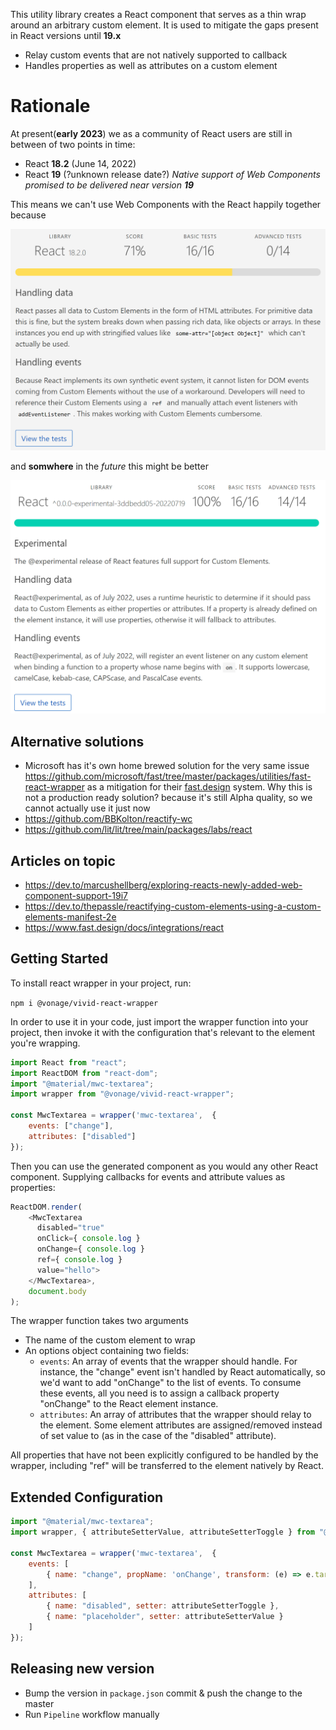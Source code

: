 This utility library creates a React component that serves as a thin wrap around an arbitrary custom element.
 It is used to mitigate the gaps present in React versions until **19.x**
 * Relay custom events that are not natively supported to callback
 * Handles properties as well as attributes on a custom element

# Rationale

At present(**early 2023**) we as a community of React users are still in between of two points in time:
* React **18.2** (June 14, 2022)
* React **19** (?unknown release date?) *Native support of Web Components promised to be delivered near version **19***

This means we can't use Web Components with the React happily together because

[![](doc/react.18.png)](https://custom-elements-everywhere.com)

and **somwhere** in the *future* this might be better

[![](doc/react.19.png)](https://custom-elements-everywhere.com)


## Alternative solutions
* Microsoft has it's own home brewed solution for the very same issue
https://github.com/microsoft/fast/tree/master/packages/utilities/fast-react-wrapper
as a mitigation for their [fast.design](http://fast.design) system. Why this is not a production ready solution? because it's still Alpha quality, so we cannot actually use it just now
* https://github.com/BBKolton/reactify-wc
* https://github.com/lit/lit/tree/main/packages/labs/react

## Articles on topic

* https://dev.to/marcushellberg/exploring-reacts-newly-added-web-component-support-19i7
* https://dev.to/thepassle/reactifying-custom-elements-using-a-custom-elements-manifest-2e
* https://www.fast.design/docs/integrations/react

## **Getting Started**

To install react wrapper in your project, run:

```npm i @vonage/vivid-react-wrapper```

In order to use it in your code, just import the wrapper function into your project, then invoke it with the configuration that's relevant to the element you're wrapping.

```javascript
import React from "react";
import ReactDOM from "react-dom";
import "@material/mwc-textarea";
import wrapper from "@vonage/vivid-react-wrapper";

const MwcTextarea = wrapper('mwc-textarea',  {
    events: ["change"],
    attributes: ["disabled"]
});
```

Then you can use the generated component as you would any other React component. Supplying callbacks for events and attribute values as properties:

```javascript
ReactDOM.render(
    <MwcTextarea
      disabled="true"
      onClick={ console.log }
      onChange={ console.log }
      ref={ console.log }
      value="hello">
    </MwcTextarea>,
    document.body
);
```

The wrapper function takes two arguments
* The name of the custom element to wrap
* An options object containing two fields:
  * `events`: An array of events that the wrapper should handle. For instance, the "change" event isn't handled by React automatically, so we'd want to add "onChange" to the list of events. To consume these events, all you need is to assign a callback property "onChange" to the React element instance.
  * `attributes`: An array of attributes that the wrapper should relay to the element. Some element attributes are assigned/removed instead of set value to (as in the case of the "disabled" attribute).

All properties that have not been explicitly configured to be handled by the wrapper, including "ref" will be transferred to the element natively by React.

## Extended Configuration

```javascript
import "@material/mwc-textarea";
import wrapper, { attributeSetterValue, attributeSetterToggle } from "@vonage/vivid-react-wrapper";

const MwcTextarea = wrapper('mwc-textarea',  {
    events: [
        { name: "change", propName: 'onChange', transform: (e) => e.target.value }
    ],
    attributes: [
        { name: "disabled", setter: attributeSetterToggle },
        { name: "placeholder", setter: attributeSetterValue }
    ]
});
```

## Releasing new version

* Bump the version in `package.json` commit & push the change to the master
* Run `Pipeline` workflow manually
